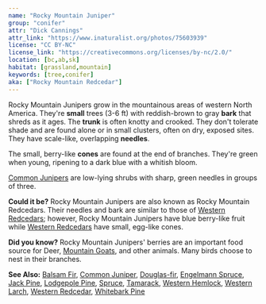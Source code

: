 ```yaml
---
name: "Rocky Mountain Juniper"
group: "conifer"
attr: "Dick Cannings"
attr_link: "https://www.inaturalist.org/photos/75603939"
license: "CC BY-NC"
license_link: "https://creativecommons.org/licenses/by-nc/2.0/"
location: [bc,ab,sk]
habitat: [grassland,mountain]
keywords: [tree,conifer]
aka: ["Rocky Mountain Redcedar"]
---
```

Rocky Mountain Junipers grow in the mountainous areas of western North America. They're **small** trees (3-6 ft) with reddish-brown to gray **bark** that shreds as it ages. The **trunk** is often knotty and crooked. They don't tolerate shade and are found alone or in small clusters, often on dry, exposed sites. They have scale-like, overlapping **needles**.

The small, berry-like **cones** are found at the end of branches. They're green when young, ripening to a dark blue with a whitish bloom.

[Common Junipers](/trees/comjun/) are low-lying shrubs with sharp, green needles in groups of three.

**Could it be?** Rocky Mountain Junipers are also known as Rocky Mountain Redcedars. Their needles and bark are similar to those of [Western Redcedars](/trees/westred/); however, Rocky Mountain Junipers have blue berry-like fruit while [Western Redcedars](/trees/westred/) have small, egg-like cones.

**Did you know?** Rocky Mountain Junipers' berries are an important food source for Deer, [Mountain Goats](/animals/mountgoat/), and other animals. Many birds choose to nest in their branches.

<!-- generated, do not edit -->
**See Also:**
[Balsam Fir](/trees/balfir/),
[Common Juniper](/trees/comjun/),
[Douglas-fir](/trees/dougfir/),
[Engelmann Spruce](/trees/engel/),
[Jack Pine](/trees/jack/),
[Lodgepole Pine](/trees/lodge/),
[Spruce](/trees/spruce/),
[Tamarack](/trees/tam/),
[Western Hemlock](/trees/westhem/),
[Western Larch](/trees/westlar/),
[Western Redcedar](/trees/westred/),
[Whitebark Pine](/trees/whbark/)
